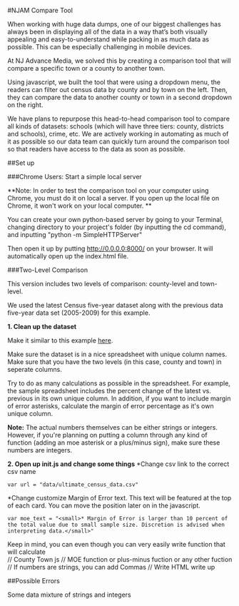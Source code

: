 #NJAM Compare Tool

When working with huge data dumps, one of our biggest challenges has always been in displaying all of the data in a way that’s both visually appealing and easy-to-understand while packing in as much data as possible. This can be especially challenging in mobile devices. 

At NJ Advance Media, we solved this by creating a comparison tool that will compare a specific town or a county to another town. 

Using javascript, we built the tool that were using a dropdown menu, the readers can filter out census data by county and by town on the left. Then, they can compare the data to another county or town in a second dropdown on the right. 

We have plans to repurpose this head-to-head comparison tool to compare all kinds of datasets: schools (which will have three tiers: county, districts and schools), crime, etc. We are actively working in automating as much of it as possible so our data team can quickly turn around the comparison tool so that readers have access to the data as soon as possible.

##Set up 

###Chrome Users: Start a simple local server

**Note: In order to test the comparison tool on your computer using Chrome, you must do it on local a server. If you open up the local file on Chrome, it won't work on your local computer. **

You can create your own python-based server by going to your Terminal, changing directory to your project's folder (by inputting the cd command), and inputting "python -m SimpleHTTPServer"

Then open it up by putting http://0.0.0.0:8000/ on your browser. It will automatically open up the index.html file.  

###Two-Level Comparison

This version includes two levels of comparison: county-level and town-level.

We used the latest Census five-year dataset along with the previous data five-year data set (2005-2009) for this example. 

**1. Clean up the dataset**

Make it similar to this example [here](https://github.com/CarlaAstudillo/comparison_tool/blob/master/Census/head-to-head_census_cards/data/sample_census_data.csv).

Make sure the dataset is in a nice spreadsheet with unique column names. Make sure that you have the two levels (in this case, county and town) in seperate columns. 


Try to do as many calculations as possible in the spreadsheet. For example, the sample spreadsheet includes the percent change of the latest vs. previous in its own unique column. In addition, if you want to include margin of error asterisks, calculate the margin of error percentage as it's own unique column. 

**Note:** The actual numbers themselves can be either strings or integers. However, if you're planning on putting a column through any kind of function (adding an moe asterisk or a plus/minus sign), make sure these numbers are integers. 

**2. Open up init.js and change some things**
   *Change csv link to the correct csv name

	var url = "data/ultimate_census_data.csv"
   *Change customize Margin of Error text. This text will be featured at the top of each card. You can move the position later on in the javascript.

	var moe_text = "<small>* Margin of Error is larger than 10 percent of the total value due to small sample size. Discretion is advised when interpreting data.</small>"	



Keep in mind, you can even though you can very easily write function that will calculate  
// County Town js
// MOE function or plus-minus fuction or any other fuction
// If numbers are strings, you can add Commas
// Write HTML write up


##Possible Errors

Some data mixture of strings and integers

